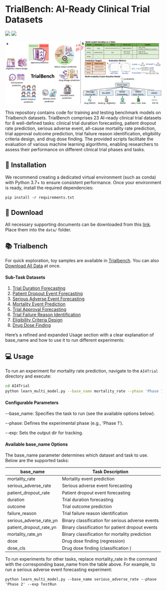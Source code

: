# TrialBench: AI-Ready Clinical Trial Datasets

<a href='https://huyjj.github.io/Trialbench/'><img src='https://img.shields.io/badge/Project-Page-Green'></a>  <a href='https://arxiv.org/pdf/2407.00631'><img src='https://img.shields.io/badge/Paper-Arxiv-red'></a> 


<p align="center"><img src="./trial.pdf" alt="logo" width="810px" /></p>

This repository contains code for training and testing benchmark models on Trialbench datasets. TrialBench comprises 23 AI-ready clinical trial datasets for 8 well-defined tasks: clinical trial duration forecasting, patient dropout rate prediction, serious adverse event, all-cause mortality rate prediction, trial approval outcome prediction, trial failure reason identification, eligibility criteria design, and drug dose finding. The provided scripts facilitate the evaluation of various machine learning algorithms, enabling researchers to assess their performance on different clinical trial phases and tasks. 



## 🚀 Installation 
We recommend creating a dedicated virtual environment (such as conda) with Python 3.7+ to ensure consistent performance. Once your environment is ready, install the required dependencies:
```
pip install -r requirements.txt
```

## 🔩 Download
All necessary supporting documents can be downloaded from this [link](https://drive.google.com/drive/folders/1fp350IUj284EnTHVgSWtq9qIq0Mlbjg9?usp=sharing). Place them into the `data/` folder.

## 📚 Trialbench
For quick exploration, toy samples are available in [Trialbench](https://github.com/ML2Health/ML2ClinicalTrials/tree/main/Trialbench). You can also [Download All Data](https://zenodo.org/records/15426202/files/all_data.zip?download=1) at once.

#### Sub-Task Datasets

1. [Trial Duration Forecasting](https://zenodo.org/records/15426202/files/trial-duration-forecasting.zip?download=1)
2. [Patient Dropout Event Forecasting](https://zenodo.org/records/15426202/files/patient-dropout-event-forecasting.zip?download=1)
3. [Serious Adverse Event Forecasting](https://zenodo.org/records/15426202/files/serious-adverse-event-forecasting.zip?download=1)
4. [Mortality Event Prediction](https://zenodo.org/records/15426202/files/mortality-event-prediction.zip?download=1)
5. [Trial Approval Forecasting](https://zenodo.org/records/15426202/files/trial-approval-forecasting.zip?download=1)
6. [Trial Failure Reason Identification](https://zenodo.org/records/15426202/files/trial-failure-reason-identification.zip?download=1)
7. [Eligibility Criteria Design](https://zenodo.org/records/15426202/files/eligibility-criteria-design.zip?download=1)
8. [Drug Dose Finding](https://zenodo.org/records/15426202/files/drug-dose-prediction.zip?download=1)

Here’s a refined and expanded Usage section with a clear explanation of base_name and how to use it to run different experiments:

## 💻 Usage

To run an experiment for mortality rate prediction, navigate to the `AI4Trial` directory and execute:

```bash
cd AI4Trial
python learn_multi_model.py --base_name mortality_rate --phase 'Phase 1' --exp Temp
```
#### Configurable Parameters
--base_name: Specifies the task to run (see the available options below).

--phase: Defines the experimental phase (e.g., 'Phase 1').

--exp: Sets the output dir for tracking.


#### Available base_name Options

The base_name parameter determines which dataset and task to use. Below are the supported tasks:

| base_name                  | Task Description                                      |
|----------------------------|-------------------------------------------------------|
| mortality_rate             | Mortality event prediction                            |
| serious_adverse_rate       | Serious adverse event forecasting                     |
| patient_dropout_rate       | Patient dropout event forecasting                     |
| duration                   | Trial duration forecasting                            |
| outcome                    | Trial outcome prediction                              |
| failure_reason             | Trial failure reason identification                   |
| serious_adverse_rate_yn    | Binary classification for serious adverse events      |
| patient_dropout_rate_yn    | Binary classification for patient dropout events      |
| mortality_rate_yn          | Binary classification for mortality prediction        |
| dose                       | Drug dose finding (regression)                        |
| dose_cls                   | Drug dose finding (classification )                   |

To run experiments for other tasks, replace mortality_rate in the command with the corresponding base_name from the table above. For example, to run a serious adverse event forecasting experiment:

```
python learn_multi_model.py --base_name serious_adverse_rate --phase 'Phase 2' --exp TestRun
```





